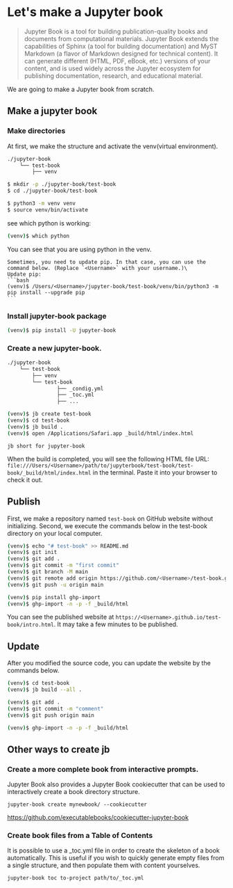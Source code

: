 # Let's make a Jupyter book

> Jupyter Book is a tool for building publication-quality books and documents from computational materials. Jupyter Book extends the capabilities of Sphinx (a tool for building documentation) and MyST Markdown (a flavor of Markdown designed for technical content). It can generate different (HTML, PDF, eBook, etc.) versions of your content, and is used widely across the Jupyter ecosystem for publishing documentation, research, and educational material.

We are going to make a Jupyter book from scratch.

## Make a jupyter book

### Make directories
At first, we make the structure and activate the venv(virtual environment).

```bash
./jupyter-book
	└── test-book
	    ├── venv
```

```bash
$ mkdir -p ./jupyter-book/test-book
$ cd ./jupyter-book/test-book

$ python3 -m venv venv
$ source venv/bin/activate
```

see which python is working:
```bash
(venv)$ which python
```
You can see that you are using python in the venv.

````{note}
Sometimes, you need to update pip. In that case, you can use the command below. (Replace `<Username>` with your username.)\
Update pip:
```bash
(venv)$ /Users/<Username>/jupyter-book/test-book/venv/bin/python3 -m pip install --upgrade pip
```
````

### Install jupyter-book package
```bash
(venv)$ pip install -U jupyter-book
```

### Create a new jupyter-book.
```bash
./jupyter-book
	└── test-book
	    ├── venv
	    └── test-book
                ├── _condig.yml
                ├── _toc.yml
                ├── ...
```

```bash
(venv)$ jb create test-book
(venv)$ cd test-book
(venv)$ jb build .
(venv)$ open /Applications/Safari.app _build/html/index.html
```

```{note}
jb short for jupyter-book
```

When the build is completed, you will see the following HTML file URL: `file:///Users/<Username>/path/to/jupyterbook/test-book/test-book/_build/html/index.html` in the terminal. Paste it into your browser to check it out.

## Publish
First, we make a repository named `test-book` on GitHub website without initializing.
Second, we execute the commands below in the test-book directory on your local computer.
```bash
(venv)$ echo "# test-book" >> README.md
(venv)$ git init
(venv)$ git add .
(venv)$ git commit -m "first commit"
(venv)$ git branch -M main
(venv)$ git remote add origin https://github.com/<Username>/test-book.git
(venv)$ git push -u origin main
```

```bash
(venv)$ pip install ghp-import
(venv)$ ghp-import -n -p -f _build/html
```

You can see the published website at `https://<Username>.github.io/test-book/intro.html`. It may take a few minutes to be published.


## Update
After you modified the source code, you can update the website by the commands below.

```bash
(venv)$ cd test-book
(venv)$ jb build --all .

(venv)$ git add .
(venv)$ git commit -m "comment"
(venv)$ git push origin main

(venv)$ ghp-import -n -p -f _build/html
```


## Other ways to create jb
### Create a more complete book from interactive prompts.

Jupyter Book also provides a Jupyter Book cookiecutter that can be used to interactively create a book directory structure.
```
jupyter-book create mynewbook/ --cookiecutter
```
https://github.com/executablebooks/cookiecutter-jupyter-book

### Create book files from a Table of Contents
It is possible to use a _toc.yml file in order to create the skeleton of a book automatically. This is useful if you wish to quickly generate empty files from a single structure, and then populate them with content yourselves.
```
jupyter-book toc to-project path/to/_toc.yml
```
